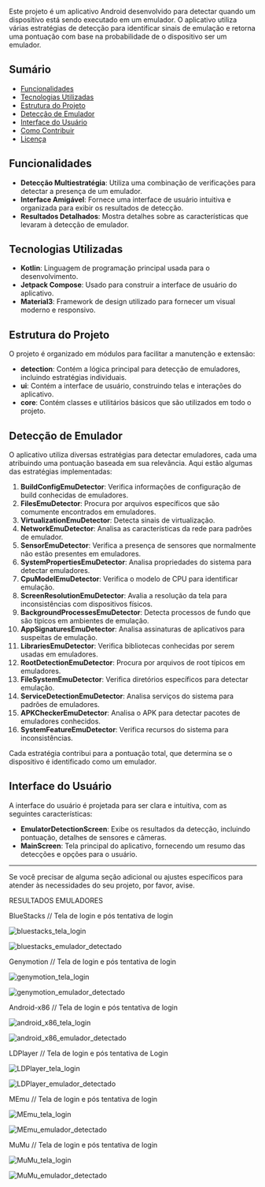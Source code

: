 Este projeto é um aplicativo Android desenvolvido para detectar quando um dispositivo está sendo executado em um emulador. O aplicativo utiliza várias estratégias de detecção para identificar sinais de emulação e retorna uma pontuação com base na probabilidade de o dispositivo ser um emulador.

## Sumário

- [Funcionalidades](#funcionalidades)
- [Tecnologias Utilizadas](#tecnologias-utilizadas)
- [Estrutura do Projeto](#estrutura-do-projeto)
- [Detecção de Emulador](#detecção-de-emulador)
- [Interface do Usuário](#interface-do-usuário)
- [Como Contribuir](#como-contribuir)
- [Licença](#licença)

## Funcionalidades

- **Detecção Multiestratégia**: Utiliza uma combinação de verificações para detectar a presença de um emulador.
- **Interface Amigável**: Fornece uma interface de usuário intuitiva e organizada para exibir os resultados de detecção.
- **Resultados Detalhados**: Mostra detalhes sobre as características que levaram à detecção de emulador.

## Tecnologias Utilizadas

- **Kotlin**: Linguagem de programação principal usada para o desenvolvimento.
- **Jetpack Compose**: Usado para construir a interface de usuário do aplicativo.
- **Material3**: Framework de design utilizado para fornecer um visual moderno e responsivo.

## Estrutura do Projeto

O projeto é organizado em módulos para facilitar a manutenção e extensão:

- **detection**: Contém a lógica principal para detecção de emuladores, incluindo estratégias individuais.
- **ui**: Contém a interface de usuário, construindo telas e interações do aplicativo.
- **core**: Contém classes e utilitários básicos que são utilizados em todo o projeto.

## Detecção de Emulador

O aplicativo utiliza diversas estratégias para detectar emuladores, cada uma atribuindo uma pontuação baseada em sua relevância. Aqui estão algumas das estratégias implementadas:

1. **BuildConfigEmuDetector**: Verifica informações de configuração de build conhecidas de emuladores.
2. **FilesEmuDetector**: Procura por arquivos específicos que são comumente encontrados em emuladores.
3. **VirtualizationEmuDetector**: Detecta sinais de virtualização.
4. **NetworkEmuDetector**: Analisa as características da rede para padrões de emulador.
5. **SensorEmuDetector**: Verifica a presença de sensores que normalmente não estão presentes em emuladores.
6. **SystemPropertiesEmuDetector**: Analisa propriedades do sistema para detectar emuladores.
7. **CpuModelEmuDetector**: Verifica o modelo de CPU para identificar emulação.
8. **ScreenResolutionEmuDetector**: Avalia a resolução da tela para inconsistências com dispositivos físicos.
9. **BackgroundProcessesEmuDetector**: Detecta processos de fundo que são típicos em ambientes de emulação.
10. **AppSignaturesEmuDetector**: Analisa assinaturas de aplicativos para suspeitas de emulação.
11. **LibrariesEmuDetector**: Verifica bibliotecas conhecidas por serem usadas em emuladores.
12. **RootDetectionEmuDetector**: Procura por arquivos de root típicos em emuladores.
13. **FileSystemEmuDetector**: Verifica diretórios específicos para detectar emulação.
14. **ServiceDetectionEmuDetector**: Analisa serviços do sistema para padrões de emuladores.
15. **APKCheckerEmuDetector**: Analisa o APK para detectar pacotes de emuladores conhecidos.
16. **SystemFeatureEmuDetector**: Verifica recursos do sistema para inconsistências.

Cada estratégia contribui para a pontuação total, que determina se o dispositivo é identificado como um emulador.

## Interface do Usuário

A interface do usuário é projetada para ser clara e intuitiva, com as seguintes características:

- **EmulatorDetectionScreen**: Exibe os resultados da detecção, incluindo pontuação, detalhes de sensores e câmeras.
- **MainScreen**: Tela principal do aplicativo, fornecendo um resumo das detecções e opções para o usuário.

---

Se você precisar de alguma seção adicional ou ajustes específicos para atender às necessidades do seu projeto, por favor, avise.


RESULTADOS EMULADORES

BlueStacks // Tela de login e pós tentativa de login

![bluestacks_tela_login](https://github.com/user-attachments/assets/69fd9819-2ba0-472c-8b96-610565e5076f)

![bluestacks_emulador_detectado](https://github.com/user-attachments/assets/4ff28f7a-19b3-4e26-94f1-aee8c3733877)

Genymotion // Tela de login e pós tentativa de login

![genymotion_tela_login](https://github.com/user-attachments/assets/1a78b5b9-1bdc-48de-b890-605e09d957f4)

![genymotion_emulador_detectado](https://github.com/user-attachments/assets/c44afb8c-36dd-4c4f-806e-c1b3a68b1ca4)

Android-x86 // Tela de login e pós tentativa de login

![android_x86_tela_login](https://github.com/user-attachments/assets/da804426-2c15-4741-9b55-c1c15be2408c)

![android_x86_emulador_detectado](https://github.com/user-attachments/assets/0636c3a4-a021-4464-8663-d31eeb26d15c)

LDPlayer // Tela de login e pós tentativa de Login

![LDPlayer_tela_login](https://github.com/user-attachments/assets/607fe7ba-e022-48c2-b239-f631e33168d4)

![LDPlayer_emulador_detectado](https://github.com/user-attachments/assets/48784764-bf17-4672-80f7-93b537758504)

MEmu // Tela de login e pós tentativa de login 

![MEmu_tela_login](https://github.com/user-attachments/assets/eff2fcdd-bffa-4cad-b4a3-06ea7795fdce)

![MEmu_emulador_detectado](https://github.com/user-attachments/assets/e3f4ff1d-638c-40e1-910b-933a60489062)

MuMu // Tela de login e pós tentativa de login

![MuMu_tela_login](https://github.com/user-attachments/assets/482552f7-4cc3-47c6-831a-f6c1c049e800)

![MuMu_emulador_detectado](https://github.com/user-attachments/assets/8aabedef-b679-41dd-966f-4b8d75a25614)

